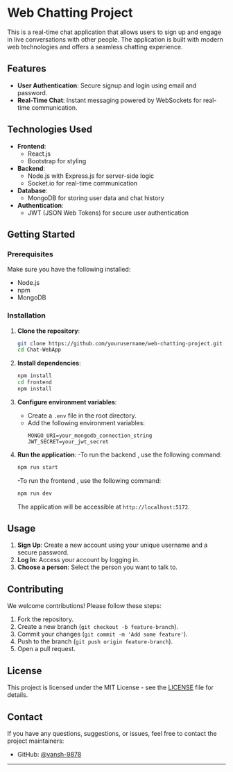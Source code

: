 # Web Chatting Project

This is a real-time chat application that allows users to sign up and engage in live conversations with other people. The application is built with modern web technologies and offers a seamless chatting experience.

## Features

- **User Authentication**: Secure signup and login using email and password.
- **Real-Time Chat**: Instant messaging powered by WebSockets for real-time communication.

## Technologies Used

- **Frontend**: 
  - React.js
  - Bootstrap for styling
- **Backend**: 
  - Node.js with Express.js for server-side logic
  - Socket.io for real-time communication
- **Database**:
  - MongoDB for storing user data and chat history
- **Authentication**:
  - JWT (JSON Web Tokens) for secure user authentication

## Getting Started

### Prerequisites

Make sure you have the following installed:

- Node.js
- npm 
- MongoDB

### Installation

1. **Clone the repository**:
   ```bash
   git clone https://github.com/yourusername/web-chatting-project.git
   cd Chat-WebApp
   ```

2. **Install dependencies**:
   ```bash
   npm install
   cd frontend
   npm install
   ```

3. **Configure environment variables**:
   - Create a `.env` file in the root directory.
   - Add the following environment variables:
     ```plaintext
     MONGO_URI=your_mongodb_connection_string
     JWT_SECRET=your_jwt_secret
     ```

4. **Run the application**:
   -To run the backend , use the following command:

    ```bash
    npm run start
    ```

    -To run the frontend , use the following command:

    ```bash
    npm run dev
    ```

   The application will be accessible at `http://localhost:5172`.


## Usage

1. **Sign Up**: Create a new account using your unique username and a secure password.
2. **Log In**: Access your account by logging in.
3. **Choose a person**: Select the person you want to talk to.


## Contributing

We welcome contributions! Please follow these steps:

1. Fork the repository.
2. Create a new branch (`git checkout -b feature-branch`).
3. Commit your changes (`git commit -m 'Add some feature'`).
4. Push to the branch (`git push origin feature-branch`).
5. Open a pull request.

## License

This project is licensed under the MIT License - see the [LICENSE](LICENSE) file for details.

## Contact

If you have any questions, suggestions, or issues, feel free to contact the project maintainers:

- GitHub: [@vansh-9878](https://github.com/vansh-9878)

---
